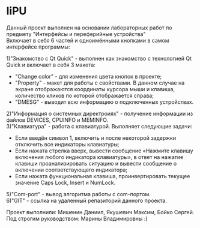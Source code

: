 # IiPU

Данный проект выполнен на основании лабораторных работ по предмету "Интерфейсы и переферийные устройства"  
Включает в себя 6 частей и одноимёнными кнопками в самом интерфейсе программы:    
  
1)"Знакомство с Qt Quick" - выполнен как знакомство с технологией Qt Quick и включает в себя 3 макета:
- "Change color" - для изменения цвета кнопок в проекте;  
- "Property" - макет для работы с свойствами. В данном случае на экране отображаются координаты курсора мыши и клавиша, количество кликов по которой отображается справа;  
- "DMESG" - выводит всю информацию о подключенных устройствах.  
  
  
  
2)"Информация о системных директроиях" - получение информации из файлов DEVICES, CPUINFO и MEMINFO.  
3)"Клавиатура" - работа с клавиатурой. Выполняет следующие задачи:  
- Если введён символ 1, включить и после некоторой задержки отключить все индикаторы клавиатуры;  
- Если нажата стрелка вверх, вывести сообщение «Нажмите клавишу включения любого индикатора клавиатуры», в ответ на нажатие клавиши проанализировать ситуацию и вывести сообщение о включении соответствующего индикатора;  
- Если нажата функциональная клавиша, проинвертировать текущее значение Caps Lock, Insert и NumLock.  
  
  
   
5)"Com-port" - вывод алгоритма работы с com-портом.  
6)"GIT" - ссылка на удаленный репазиторий данного проекта.  
  
Проект выполнили: Мишенин Даниил, Якушевич Максим, Бойко Сергей.
Под строгим руководством: Марины Владимировны :)
